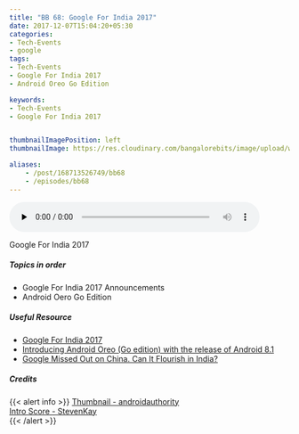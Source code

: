 ```yaml
---
title: "BB 68: Google For India 2017"
date: 2017-12-07T15:04:20+05:30
categories:
- Tech-Events
- google
tags:
- Tech-Events
- Google For India 2017
- Android Oreo Go Edition

keywords:
- Tech-Events
- Google For India 2017


thumbnailImagePosition: left
thumbnailImage: https://res.cloudinary.com/bangalorebits/image/upload/w_400,h_400,c_fill,r_max/v1517410321/bb-episode-assets/bb68-thumbnail.jpg

aliases:
    - /post/168713526749/bb68
    - /episodes/bb68
---
```

<audio controls="controls" controls style="width: 450px;" preload="none" id="audio_player"><source  src='https://audio.simplecast.com/a37de64f.mp3' type="audio/mp3">  </audio><BR>
<!-- <iframe frameborder='0' height='200px' scrolling='no' seamless src='https://embed.simplecast.com/a37de64f?color=f5f5f5' width='100%'></iframe> -->
Google For India 2017
 <!--more-->

##### Topics in order

 *   Google For India 2017 Announcements
 *   Android Oero Go Edition


##### Useful Resource
*   [Google For India 2017](https://www.youtube.com/watch?v=xCkJb8owZv4)
*   [Introducing Android Oreo (Go edition) with the release of Android 8.1](https://www.blog.google/products/android/introducing-android-oreo-go-edition/)
*   [Google Missed Out on China. Can It Flourish in India?](https://www.nytimes.com/2017/12/05/technology/google-india.html)
##### Credits

{{< alert info  >}}
  [Thumbnail - androidauthority](http://www.https://www.androidauthority.com) <BR>
  [Intro Score - StevenKay](https://plus.google.com/+StevenKay_Detachment)<BR>
{{< /alert >}}
